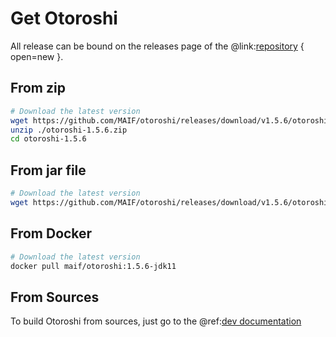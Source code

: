 # Get Otoroshi

All release can be bound on the releases page of the @link:[repository](https://github.com/MAIF/otoroshi/releases) { open=new }.

## From zip

```sh
# Download the latest version
wget https://github.com/MAIF/otoroshi/releases/download/v1.5.6/otoroshi-1.5.6.zip
unzip ./otoroshi-1.5.6.zip
cd otoroshi-1.5.6
```

## From jar file

```sh
# Download the latest version
wget https://github.com/MAIF/otoroshi/releases/download/v1.5.6/otoroshi.jar
```

## From Docker

```sh
# Download the latest version
docker pull maif/otoroshi:1.5.6-jdk11
```

## From Sources

To build Otoroshi from sources, just go to the @ref:[dev documentation](../dev.md)
